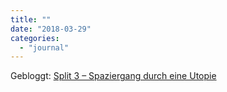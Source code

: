 ```yaml
---
title: ""
date: "2018-03-29"
categories: 
  - "journal"
---
```


Gebloggt: [Split 3 – Spaziergang durch eine Utopie](https://wittenbrink.net/lostandfound/split-3/)
